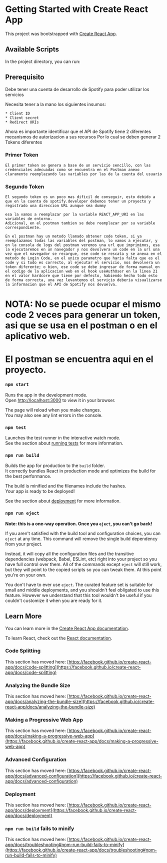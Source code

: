 # Getting Started with Create React App

This project was bootstrapped with [Create React App](https://github.com/facebook/create-react-app).

## Available Scripts

In the project directory, you can run:

## Prerequisito

Debe tener una cuenta de desarrollo de Spotify para poder utilizar los servicios

Necesita tener a la mano los siguientes insumos: 

    * Client ID
    * Client secret
    * Redirect URIs

Ahora es importante identificar que el API de Spotify tiene 2 diferentes mecanismos de autorizacion a sus recursos
Por lo cual se deben generar 2 Tokens diferentes

### Primer Token
    El primer token se genera a base de un servicio sencillo, con las credenciales adecuadas como se encuentra en el Postman anexo
    claramente reemplazando las variables por las de la cuenta del usuario

### Segundo Token
    El segundo token es un poco mas dificil de conseguir, esto debido a que en la cuenta de spotify.developer debemos tener un proyecto y registrado una direccion URL aunque sea dummy

    esa la vamos a reemplazar por la variable REACT_APP_URI en las variables de entorno.
    Adicional, en el postman tambien se debe reemplazar por su variable correspondiente.

    En el postman hay un metodo llamado obtener code token, si ya reemplazamos todas las variables del postman, lo vamos a ejecutar, y en la consola de logs del postman veremos una url que imprimimos, esa la ejecutaremos en un navegador y nos devolvera un code en la url una vez que el navegador se recargue, ese code se rescata y se anexa en el metodo de Login Code, en el unico parametro que haria falta que es el code y si todo es correcto, al ejecutar el servicio, nos devolvera un token diferente; o bien, ese code se debe ingresar de forma manual en el codigo de la aplicacion web en el hook useAuthUser en la linea 21 en el valor hardcore que tiene por defecto, habiendo hecho todo esto de forma correcta, una vez levantemos el servicio deberia visualizarse la informacion que el API de Spotify nos devuelva.

# NOTA: No se puede ocupar el mismo code 2 veces para generar un token, asi que se usa en el postman o en el aplicativo web.
# El postman se encuentra aqui en el proyecto.

### `npm start`

Runs the app in the development mode.\
Open [http://localhost:3000](http://localhost:3000) to view it in your browser.

The page will reload when you make changes.\
You may also see any lint errors in the console.

### `npm test`

Launches the test runner in the interactive watch mode.\
See the section about [running tests](https://facebook.github.io/create-react-app/docs/running-tests) for more information.

### `npm run build`

Builds the app for production to the `build` folder.\
It correctly bundles React in production mode and optimizes the build for the best performance.

The build is minified and the filenames include the hashes.\
Your app is ready to be deployed!

See the section about [deployment](https://facebook.github.io/create-react-app/docs/deployment) for more information.

### `npm run eject`

**Note: this is a one-way operation. Once you `eject`, you can't go back!**

If you aren't satisfied with the build tool and configuration choices, you can `eject` at any time. This command will remove the single build dependency from your project.

Instead, it will copy all the configuration files and the transitive dependencies (webpack, Babel, ESLint, etc) right into your project so you have full control over them. All of the commands except `eject` will still work, but they will point to the copied scripts so you can tweak them. At this point you're on your own.

You don't have to ever use `eject`. The curated feature set is suitable for small and middle deployments, and you shouldn't feel obligated to use this feature. However we understand that this tool wouldn't be useful if you couldn't customize it when you are ready for it.

## Learn More

You can learn more in the [Create React App documentation](https://facebook.github.io/create-react-app/docs/getting-started).

To learn React, check out the [React documentation](https://reactjs.org/).

### Code Splitting

This section has moved here: [https://facebook.github.io/create-react-app/docs/code-splitting](https://facebook.github.io/create-react-app/docs/code-splitting)

### Analyzing the Bundle Size

This section has moved here: [https://facebook.github.io/create-react-app/docs/analyzing-the-bundle-size](https://facebook.github.io/create-react-app/docs/analyzing-the-bundle-size)

### Making a Progressive Web App

This section has moved here: [https://facebook.github.io/create-react-app/docs/making-a-progressive-web-app](https://facebook.github.io/create-react-app/docs/making-a-progressive-web-app)

### Advanced Configuration

This section has moved here: [https://facebook.github.io/create-react-app/docs/advanced-configuration](https://facebook.github.io/create-react-app/docs/advanced-configuration)

### Deployment

This section has moved here: [https://facebook.github.io/create-react-app/docs/deployment](https://facebook.github.io/create-react-app/docs/deployment)

### `npm run build` fails to minify

This section has moved here: [https://facebook.github.io/create-react-app/docs/troubleshooting#npm-run-build-fails-to-minify](https://facebook.github.io/create-react-app/docs/troubleshooting#npm-run-build-fails-to-minify)
